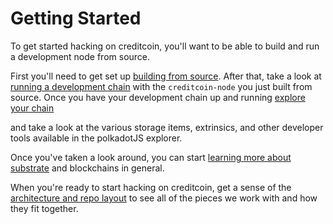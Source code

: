 # Getting Started

To get started hacking on creditcoin, you'll want to be able to build and run a development node from source.

First you'll need to get set up [building from source](./getting-started/building.md). After that, take a look at [running a development chain](./getting-started/running-a-node.md)
with the `creditcoin-node` you just built from source. Once you have your development chain up and running
[explore your chain](./getting-started/observing-your-chain.md)

and take a look at the various storage items, extrinsics, and other developer tools available in the polkadotJS explorer.

Once you've taken a look around, you can start [learning more about substrate](./getting-started/substrate-resources.md) and blockchains in general.

When you're ready to start hacking on creditcoin, get a sense of the [architecture and repo layout](./architecture.md) to see all of the pieces
we work with and how they fit together.

